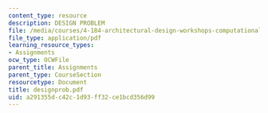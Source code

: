 ```yaml
---
content_type: resource
description: DESIGN PROBLEM
file: /media/courses/4-184-architectural-design-workshops-computational-design-for-housing-spring-2002/a291355dc42c1d93ff32ce1bcd356d99_designprob.pdf
file_type: application/pdf
learning_resource_types:
- Assignments
ocw_type: OCWFile
parent_title: Assignments
parent_type: CourseSection
resourcetype: Document
title: designprob.pdf
uid: a291355d-c42c-1d93-ff32-ce1bcd356d99
---
```

